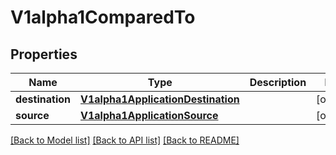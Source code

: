 # V1alpha1ComparedTo

## Properties
Name | Type | Description | Notes
------------ | ------------- | ------------- | -------------
**destination** | [**V1alpha1ApplicationDestination**](V1alpha1ApplicationDestination.md) |  | [optional] 
**source** | [**V1alpha1ApplicationSource**](V1alpha1ApplicationSource.md) |  | [optional] 

[[Back to Model list]](../README.md#documentation-for-models) [[Back to API list]](../README.md#documentation-for-api-endpoints) [[Back to README]](../README.md)


